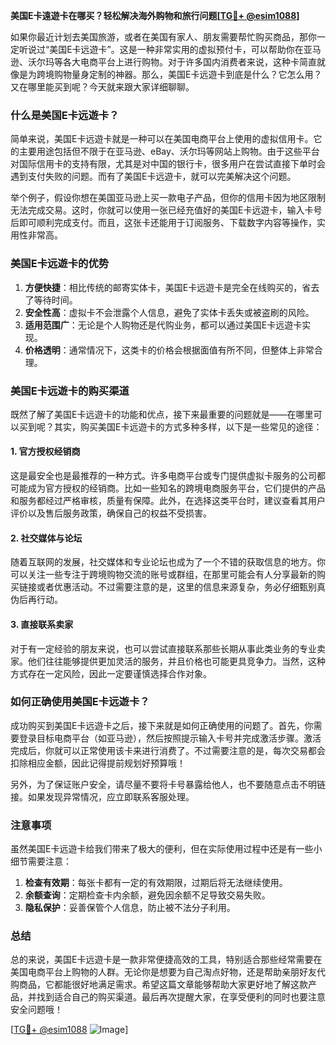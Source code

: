 **美国E卡遠遊卡在哪买？轻松解决海外购物和旅行问题[[TG💪+ @esim1088](https://t.me/s/esim1088)]**

如果你最近计划去美国旅游，或者在美国有家人、朋友需要帮忙购买商品，那你一定听说过“美国E卡远遊卡”。这是一种非常实用的虚拟预付卡，可以帮助你在亚马逊、沃尔玛等各大电商平台上进行购物。对于许多国内消费者来说，这种卡简直就像是为跨境购物量身定制的神器。那么，美国E卡远遊卡到底是什么？它怎么用？又在哪里能买到呢？今天就来跟大家详细聊聊。

### 什么是美国E卡远遊卡？

简单来说，美国E卡远遊卡就是一种可以在美国电商平台上使用的虚拟信用卡。它的主要用途包括但不限于在亚马逊、eBay、沃尔玛等网站上购物。由于这些平台对国际信用卡的支持有限，尤其是对中国的银行卡，很多用户在尝试直接下单时会遇到支付失败的问题。而有了美国E卡远遊卡，就可以完美解决这个问题。

举个例子，假设你想在美国亚马逊上买一款电子产品，但你的信用卡因为地区限制无法完成交易。这时，你就可以使用一张已经充值好的美国E卡远遊卡，输入卡号后即可顺利完成支付。而且，这张卡还能用于订阅服务、下载数字内容等操作，实用性非常高。

### 美国E卡远遊卡的优势

1. **方便快捷**：相比传统的邮寄实体卡，美国E卡远遊卡是完全在线购买的，省去了等待时间。
2. **安全性高**：虚拟卡不会泄露个人信息，避免了实体卡丢失或被盗刷的风险。
3. **适用范围广**：无论是个人购物还是代购业务，都可以通过美国E卡远遊卡实现。
4. **价格透明**：通常情况下，这类卡的价格会根据面值有所不同，但整体上非常合理。

### 美国E卡远遊卡的购买渠道

既然了解了美国E卡远遊卡的功能和优点，接下来最重要的问题就是——在哪里可以买到呢？其实，购买美国E卡远遊卡的方式多种多样，以下是一些常见的途径：

#### 1. 官方授权经销商
这是最安全也是最推荐的一种方式。许多电商平台或专门提供虚拟卡服务的公司都可能成为官方授权的经销商。比如一些知名的跨境电商服务平台，它们提供的产品和服务都经过严格审核，质量有保障。此外，在选择这类平台时，建议查看其用户评价以及售后服务政策，确保自己的权益不受损害。

#### 2. 社交媒体与论坛
随着互联网的发展，社交媒体和专业论坛也成为了一个不错的获取信息的地方。你可以关注一些专注于跨境购物交流的账号或群组，在那里可能会有人分享最新的购买链接或者优惠活动。不过需要注意的是，这里的信息来源复杂，务必仔细甄别真伪后再行动。

#### 3. 直接联系卖家
对于有一定经验的朋友来说，也可以尝试直接联系那些长期从事此类业务的专业卖家。他们往往能够提供更加灵活的服务，并且价格也可能更具竞争力。当然，这种方式存在一定风险，因此一定要谨慎选择合作对象。

### 如何正确使用美国E卡远遊卡？

成功购买到美国E卡远遊卡之后，接下来就是如何正确使用的问题了。首先，你需要登录目标电商平台（如亚马逊），然后按照提示输入卡号并完成激活步骤。激活完成后，你就可以正常使用该卡来进行消费了。不过需要注意的是，每次交易都会扣除相应金额，因此记得提前规划好预算哦！

另外，为了保证账户安全，请尽量不要将卡号暴露给他人，也不要随意点击不明链接。如果发现异常情况，应立即联系客服处理。

### 注意事项

虽然美国E卡远遊卡给我们带来了极大的便利，但在实际使用过程中还是有一些小细节需要注意：

1. **检查有效期**：每张卡都有一定的有效期限，过期后将无法继续使用。
2. **余额查询**：定期检查卡内余额，避免因余额不足导致交易失败。
3. **隐私保护**：妥善保管个人信息，防止被不法分子利用。

### 总结

总的来说，美国E卡远遊卡是一款非常便捷高效的工具，特别适合那些经常需要在美国电商平台上购物的人群。无论你是想要为自己淘点好物，还是帮助亲朋好友代购商品，它都能很好地满足需求。希望这篇文章能够帮助大家更好地了解这款产品，并找到适合自己的购买渠道。最后再次提醒大家，在享受便利的同时也要注意安全问题哦！

[[TG💪+ @esim1088](https://t.me/s/esim1088) ![Image](https://i.postimg.cc/4NQfJmqS/Snipaste-2025-05-13-00-14-12.png)]